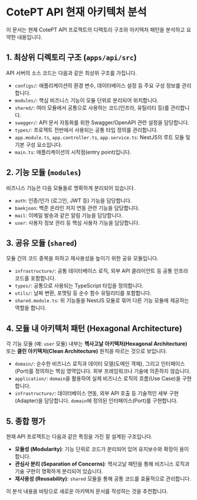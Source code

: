 # CotePT API 현재 아키텍처 분석

이 문서는 현재 CotePT API 프로젝트의 디렉토리 구조와 아키텍처 패턴을 분석하고 요약한 내용입니다.

## 1. 최상위 디렉토리 구조 (`apps/api/src`)

API 서버의 소스 코드는 다음과 같은 최상위 구조를 가집니다.

-   `configs/`: 애플리케이션의 환경 변수, 데이터베이스 설정 등 주요 구성 정보를 관리합니다.
-   `modules/`: 핵심 비즈니스 기능이 모듈 단위로 분리되어 위치합니다.
-   `shared/`: 여러 모듈에서 공통으로 사용하는 코드(인프라, 유틸리티 등)를 관리합니다.
-   `swagger/`: API 문서 자동화를 위한 Swagger/OpenAPI 관련 설정을 담당합니다.
-   `types/`: 프로젝트 전반에서 사용되는 공통 타입 정의를 관리합니다.
-   `app.module.ts`, `app.controller.ts`, `app.service.ts`: NestJS의 루트 모듈 및 기본 구성 요소입니다.
-   `main.ts`: 애플리케이션의 시작점(entry point)입니다.

## 2. 기능 모듈 (`modules`)

비즈니스 기능은 다음 모듈들로 명확하게 분리되어 있습니다.

-   `auth`: 인증/인가 (로그인, JWT 등) 기능을 담당합니다.
-   `baekjoon`: 백준 온라인 저지 연동 관련 기능을 담당합니다.
-   `mail`: 이메일 발송과 같은 알림 기능을 담당합니다.
-   `user`: 사용자 정보 관리 등 핵심 사용자 기능을 담당합니다.

## 3. 공유 모듈 (`shared`)

모듈 간의 코드 중복을 피하고 재사용성을 높이기 위한 공유 모듈입니다.

-   `infrastructure/`: 공통 데이터베이스 로직, 외부 API 클라이언트 등 공통 인프라 코드를 포함합니다.
-   `types/`: 공통으로 사용되는 TypeScript 타입을 정의합니다.
-   `utils/`: 날짜 변환, 포맷팅 등 순수 함수 유틸리티를 포함합니다.
-   `shared.module.ts`: 위 기능들을 NestJS 모듈로 묶어 다른 기능 모듈에 제공하는 역할을 합니다.

## 4. 모듈 내 아키텍처 패턴 (Hexagonal Architecture)

각 기능 모듈 (예: `user` 모듈) 내부는 **헥사고날 아키텍처(Hexagonal Architecture)** 또는 **클린 아키텍처(Clean Architecture)** 원칙을 따르는 것으로 보입니다.

-   `domain/`: 순수한 비즈니스 로직과 데이터 모델(도메인 객체), 그리고 인터페이스(Port)를 정의하는 핵심 영역입니다. 외부 프레임워크나 기술에 의존하지 않습니다.
-   `application/`: `domain`을 활용하여 실제 비즈니스 로직의 흐름(Use Case)을 구현합니다.
-   `infrastructure/`: 데이터베이스 연동, 외부 API 호출 등 기술적인 세부 구현(Adapter)을 담당합니다. `domain`에 정의된 인터페이스(Port)를 구현합니다.

## 5. 종합 평가

현재 API 프로젝트는 다음과 같은 특징을 가진 잘 설계된 구조입니다.

-   **모듈성 (Modularity)**: 기능 단위로 코드가 분리되어 있어 유지보수와 확장이 용이합니다.
-   **관심사 분리 (Separation of Concerns)**: 헥사고날 패턴을 통해 비즈니스 로직과 기술 구현이 명확하게 분리되어 있습니다.
-   **재사용성 (Reusability)**: `shared` 모듈을 통해 공통 코드를 효율적으로 관리합니다.

이 분석 내용을 바탕으로 새로운 아키텍처 문서를 작성하는 것을 추천합니다.
